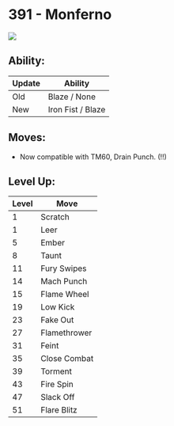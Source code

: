 # 391 - Monferno
![][391]

## Ability:

Update | Ability
---    | ---
Old    | Blaze / None
New    | Iron Fist / Blaze

## Moves:

 - Now compatible with TM60, Drain Punch. (!!)

## Level Up:

Level | Move
---   | ---
  1   | Scratch
  1   | Leer
  5   | Ember
  8   | Taunt
 11   | Fury Swipes
 14   | Mach Punch
 15   | Flame Wheel
 19   | Low Kick
 23   | Fake Out
 27   | Flamethrower
 31   | Feint
 35   | Close Combat
 39   | Torment
 43   | Fire Spin
 47   | Slack Off
 51   | Flare Blitz



[391]: /img/pokemon/391.png

